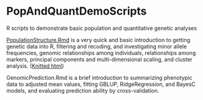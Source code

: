 # PopAndQuantDemoScripts
R scripts to demonstrate basic population and quantitative genetic analyses

[PopulationStructure.Rmd](PopulationStructure.Rmd) is a very quick and basic introduction to getting genetic data into R, filtering and recoding, and investigating minor allele frequencies, genomic relationships among individuals, relationships among markers, principal components and multi-dimensional scaling, and cluster analysis. ([Knitted html](PopulationStructure.html))

GenomicPrediction.Rmd is a brief introduction to summarizing phenotypic data to adjusted mean values, fitting GBLUP, RidgeRegression, and BayesC models, and evaluating prediction ability by cross-validation.
